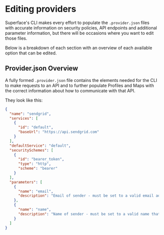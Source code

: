 # Editing providers

Superface's CLI makes every effort to populate the `.provider.json` files with accurate information on security policies, API endpoints and additional parameter information, but there will be occasions where you want to edit those files.

Below is a breakdown of each section with an overview of each available option that can be edited.

## Provider.json Overview

A fully formed `.provider.json` file contains the elements needed for the CLI to make requests to an API and to further populate Profiles and Maps with the correct information about how to communicate with that API.

They look like this:

```json title=".provider.json"
{
  "name": "sendgrid",
  "services": [
    {
      "id": "default",
      "baseUrl": "https://api.sendgrid.com"
    }
  ],
  "defaultService": "default",
  "securitySchemes": [
    {
      "id": "bearer_token",
      "type": "http",
      "scheme": "bearer"
    }
  ],
  "parameters": [
    {
      "name": "email",
      "description": "Email of sender - must be set to a valid email address that is registered with SendGrid"
    },
    {
      "name": "name",
      "description": "Name of sender - must be set to a valid name that is registered with SendGrid"
    }
  ]
}
```
